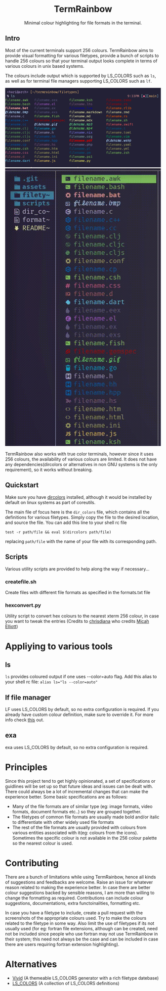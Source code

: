 <div align="center">

# TermRainbow


Minimal colour highlighting for file formats in the terminal. 

</div>

## Intro

Most of the current terminals support 256 colours. TermRainbow aims to provide visual formatting for various filetypes, provide a bunch of scripts to handle 256 colours so that your terminal output looks complete in terms of various colours in unix based systems.


The colours include output which is supported by LS_COLORS such as `ls`, as well as for terminal file managers supporting LS_COLORS such as `lf`.

![ls](assets/ls.png)
![lf](assets/lf.gif)

TermRainbow also works with true color terminals, however since it uses 256 colours, the availability of various colours are limited. It does not have any dependencies(dircolors or alternatives in non GNU systems is the only requirement), so it works without breaking.


## Quickstart

Make sure you have [dircolors](https://man7.org/linux/man-pages/man1/dircolors.1.html) installed, although it would be installed by default on linux systems as part of coreutils.

The main file of focus here is the `dir_colors` file, which contains all the definitions for various filetypes. Simply copy the file to the desired location, and source the file. You can add this line to your shell rc file

```
test -r path/file && eval $(dircolors path/file)
```
replacing `path/file` with the name of your file with its corresponding path.

## Scripts

Various utility scripts are provided to help along the way if necessary...

### createfile.sh

Create files with different file formats as specified in the formats.txt file

### hexconvert.py

Utility script to convert hex colours to the nearest xterm 256 colour, in case you want to tweak the entries
(Credits to [chrisdiana](https://github.com/chrisdiana) who credits [Micah Elliott](http://MicahElliott.com))

# Appliying to various tools

## ls
`ls` provides coloured output if one uses --color=auto flag. Add this alias to your shell rc file:
`alias ls="ls --color=auto" `

## lf file manager
LF uses LS_COLORS by default, so no extra configuration is required. If you already have custom colour definition, make sure to override it.
For more info check [this](https://pkg.go.dev/github.com/gokcehan/lf#hdr-Colors) out.

## exa
exa uses LS_COLORS by default, so no extra configuration is required.

# Principles

Since this project tend to get highly opinionated, a set of specifications or guidlines will be set up so that future ideas and issues can be dealt with. There could always be a lot of incremental changes that can make the experience better. Some basic specifications are as follows:

- Many of the file formats are of similar type (eg: image formats, video formats, document formats etc..) so they are grouped together.
- The filetypes of common file formats are usually made bold and/or italic to differentiate with other widely used file formats
- The rest of the file formats are usually provided with colours from various entities associated with it(eg: colours from the icons). Sometimes the specific colour is not available in the 256 colour palette so the nearest colour is used.


# Contributing

There are a bunch of limitations while using TermRainbow, hence all kinds of suggestions and feedbacks are welcome. Raise an issue for whatever reason related to making the experience better.
In case there are better colour suggestions backed by sensible reasons, I am more than willing to change the formatting as required.
Contributions can include colour suggestions, documentations, extra functoinalities, formatting etc.

In case you have a filetype to include, create a pull request with the screenshots of the appropriate colours used. Try to make the colours related to the filetype in some way. Also limit the use of filetypes if its not usually used (for eg: fortran file extensions, although can be created, need not be included since people who use fortran may not use TermRainbow in their system; this need not always be the case and can be included in case there are users requiring fortran extension highlighting). 

# Alternatives

- [Vivid](https://github.com/sharkdp/vivid) (A themeable LS_COLORS generator with a rich filetype datebase)
- [LS_COLORS](https://github.com/trapd00r/LS_COLORS) (A collection of LS_COLORS definitions)

